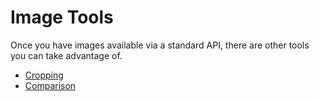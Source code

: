 # Image Tools

Once you have images available via a standard API, there are other tools you can take advantage of.

- [Cropping](cropping.md)
- [Comparison](comparison.md)
